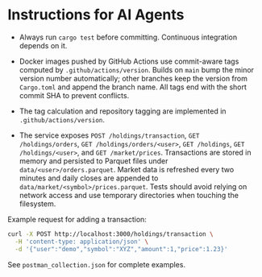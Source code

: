 # Instructions for AI Agents

- Always run `cargo test` before committing. Continuous integration depends on it.
- Docker images pushed by GitHub Actions use commit-aware tags computed by `.github/actions/version`.
  Builds on `main` bump the minor version number automatically; other branches
  keep the version from `Cargo.toml` and append the branch name. All tags end
  with the short commit SHA to prevent conflicts.
- The tag calculation and repository tagging are implemented in
  `.github/actions/version`.

 - The service exposes `POST /holdings/transaction`, `GET /holdings/orders`,
   `GET /holdings/orders/<user>`, `GET /holdings`, `GET /holdings/<user>`, and `GET /market/prices`. Transactions are stored in memory and
  persisted to Parquet files under `data/<user>/orders.parquet`. Market data is refreshed every two
  minutes and daily closes are appended to `data/market/<symbol>/prices.parquet`.
  Tests should avoid relying on network access and use temporary directories when touching
  the filesystem.

Example request for adding a transaction:

```bash
curl -X POST http://localhost:3000/holdings/transaction \
  -H 'content-type: application/json' \
  -d '{"user":"demo","symbol":"XYZ","amount":1,"price":1.23}'
```

See `postman_collection.json` for complete examples.


